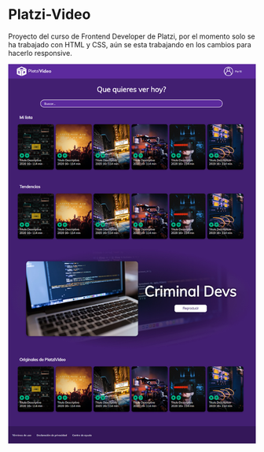 # Platzi-Video
Proyecto del curso de Frontend Developer de Platzi, por el momento solo se ha trabajado con HTML y CSS, aún se esta trabajando en los cambios para hacerlo responsive.

![](imagenes/screenshot-platzi.jpg)

